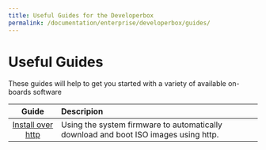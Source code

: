 ```yaml
---
title: Useful Guides for the Developerbox
permalink: /documentation/enterprise/developerbox/guides/
---
```

# Useful Guides

These guides will help to get you started with a variety of available on-boards software

| Guide                                                                 | Descripion                                                                          |
| :-------------------------------------------------------------------: | :-------------------------------------------------------------                      |
| [Install over http](install-over-http.md)                             | Using the system firmware to automatically download and boot ISO images using http. |
